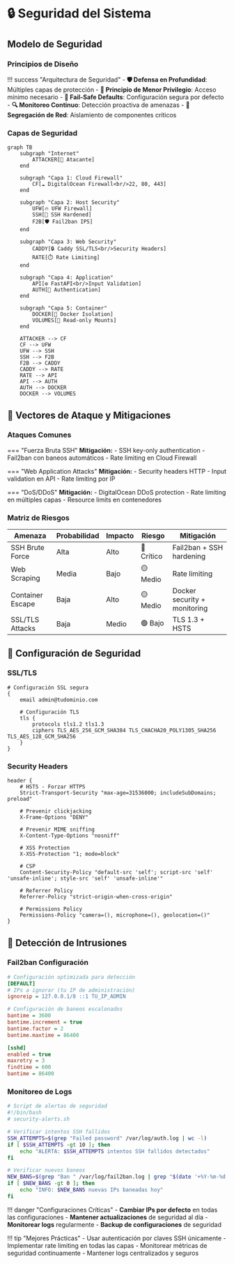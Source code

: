 # 🔒 Seguridad del Sistema

## Modelo de Seguridad

### Principios de Diseño

!!! success "Arquitectura de Seguridad"
    - **🛡️ Defensa en Profundidad**: Múltiples capas de protección
    - **🔐 Principio de Menor Privilegio**: Acceso mínimo necesario
    - **🚫 Fail-Safe Defaults**: Configuración segura por defecto
    - **🔍 Monitoreo Continuo**: Detección proactiva de amenazas
    - **🔄 Segregación de Red**: Aislamiento de componentes críticos

### Capas de Seguridad

```mermaid
graph TB
    subgraph "Internet"
        ATTACKER[🔴 Atacante]
    end
    
    subgraph "Capa 1: Cloud Firewall"
        CF[☁️ DigitalOcean Firewall<br/>22, 80, 443]
    end
    
    subgraph "Capa 2: Host Security"
        UFW[🔥 UFW Firewall]
        SSH[🔑 SSH Hardened]
        F2B[🛡️ Fail2ban IPS]
    end
    
    subgraph "Capa 3: Web Security"
        CADDY[🔒 Caddy SSL/TLS<br/>Security Headers]
        RATE[⏱️ Rate Limiting]
    end
    
    subgraph "Capa 4: Application"
        API[⚙️ FastAPI<br/>Input Validation]
        AUTH[🎫 Authentication]
    end
    
    subgraph "Capa 5: Container"
        DOCKER[🐳 Docker Isolation]
        VOLUMES[💾 Read-only Mounts]
    end
    
    ATTACKER --> CF
    CF --> UFW
    UFW --> SSH
    SSH --> F2B
    F2B --> CADDY
    CADDY --> RATE
    RATE --> API
    API --> AUTH
    AUTH --> DOCKER
    DOCKER --> VOLUMES
```

## 🎯 Vectores de Ataque y Mitigaciones

### Ataques Comunes

=== "Fuerza Bruta SSH"
    **Mitigación:**
    - SSH key-only authentication
    - Fail2ban con baneos automáticos
    - Rate limiting en Cloud Firewall
    
=== "Web Application Attacks"
    **Mitigación:**
    - Security headers HTTP
    - Input validation en API
    - Rate limiting por IP
    
=== "DoS/DDoS"
    **Mitigación:**
    - DigitalOcean DDoS protection
    - Rate limiting en múltiples capas
    - Resource limits en contenedores

### Matriz de Riesgos

| Amenaza | Probabilidad | Impacto | Riesgo | Mitigación |
|---------|-------------|---------|---------|------------|
| SSH Brute Force | Alta | Alto | 🔴 Crítico | Fail2ban + SSH hardening |
| Web Scraping | Media | Bajo | 🟡 Medio | Rate limiting |
| Container Escape | Baja | Alto | 🟡 Medio | Docker security + monitoring |
| SSL/TLS Attacks | Baja | Medio | 🟢 Bajo | TLS 1.3 + HSTS |

## 🔐 Configuración de Seguridad

### SSL/TLS

```caddyfile
# Configuración SSL segura
{
    email admin@tudominio.com
    
    # Configuración TLS
    tls {
        protocols tls1.2 tls1.3
        ciphers TLS_AES_256_GCM_SHA384 TLS_CHACHA20_POLY1305_SHA256 TLS_AES_128_GCM_SHA256
    }
}
```

### Security Headers

```caddyfile
header {
    # HSTS - Forzar HTTPS
    Strict-Transport-Security "max-age=31536000; includeSubDomains; preload"
    
    # Prevenir clickjacking
    X-Frame-Options "DENY"
    
    # Prevenir MIME sniffing
    X-Content-Type-Options "nosniff"
    
    # XSS Protection
    X-XSS-Protection "1; mode=block"
    
    # CSP
    Content-Security-Policy "default-src 'self'; script-src 'self' 'unsafe-inline'; style-src 'self' 'unsafe-inline'"
    
    # Referrer Policy
    Referrer-Policy "strict-origin-when-cross-origin"
    
    # Permissions Policy
    Permissions-Policy "camera=(), microphone=(), geolocation=()"
}
```

## 🚨 Detección de Intrusiones

### Fail2ban Configuración

```ini
# Configuración optimizada para detección
[DEFAULT]
# IPs a ignorar (tu IP de administración)
ignoreip = 127.0.0.1/8 ::1 TU_IP_ADMIN

# Configuración de baneos escalonados
bantime = 3600
bantime.increment = true
bantime.factor = 2
bantime.maxtime = 86400

[sshd]
enabled = true
maxretry = 3
findtime = 600
bantime = 86400
```

### Monitoreo de Logs

```bash
# Script de alertas de seguridad
#!/bin/bash
# security-alerts.sh

# Verificar intentos SSH fallidos
SSH_ATTEMPTS=$(grep "Failed password" /var/log/auth.log | wc -l)
if [ $SSH_ATTEMPTS -gt 10 ]; then
    echo "ALERTA: $SSH_ATTEMPTS intentos SSH fallidos detectados"
fi

# Verificar nuevos baneos
NEW_BANS=$(grep "Ban " /var/log/fail2ban.log | grep "$(date '+%Y-%m-%d')" | wc -l)
if [ $NEW_BANS -gt 0 ]; then
    echo "INFO: $NEW_BANS nuevas IPs baneadas hoy"
fi
```

!!! danger "Configuraciones Críticas"
    - **Cambiar IPs por defecto** en todas las configuraciones
    - **Mantener actualizaciones** de seguridad al día
    - **Monitorear logs** regularmente
    - **Backup de configuraciones** de seguridad

!!! tip "Mejores Prácticas"
    - Usar autenticación por claves SSH únicamente
    - Implementar rate limiting en todas las capas
    - Monitorear métricas de seguridad continuamente
    - Mantener logs centralizados y seguros
